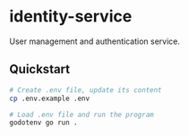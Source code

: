 # identity-service

User management and authentication service.

## Quickstart

```bash
# Create .env file, update its content
cp .env.example .env

# Load .env file and run the program
godotenv go run .
```
